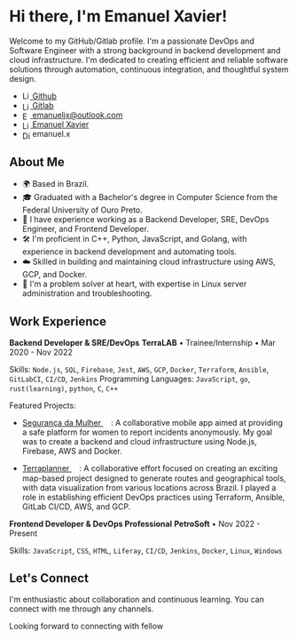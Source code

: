 # Hi there, I'm Emanuel Xavier!

Welcome to my GitHub/Gitlab profile. I'm a passionate DevOps and Software Engineer with a strong background in backend development and cloud infrastructure. I'm dedicated to creating efficient and reliable software solutions through automation, continuous integration, and thoughtful system design.

- [<img src="https://www.svgrepo.com/download/512317/github-142.svg" alt="LinkedIn" style="height: 1em;  max-height: 1em; ertical-align: middle;"> Github](https://github.com/emanuel-xavier)
- [<img src="https://www.svgrepo.com/download/373625/gitlab.svg" alt="LinkedIn" style="height: 1em; max-height: 1em; vertical-align: middle;"> Gitlab](https://gitlab.com/emanuel-xavier)
- [<img src="https://www.svgrepo.com/download/421616/email-mail-web.svg" alt="Email" style="height: 1em; max-height: 1em; vertical-align: middle;"> emanueljx@outlook.com](mailto:emanueljx@outlook.com)
- [<img src="https://www.svgrepo.com/download/448234/linkedin.svg" alt="LinkedIn" style="height: 1em; max-height: 1em; vertical-align: middle;"> Emanuel Xavier](https://www.linkedin.com/in/emanuel-xavier)
- <img src="https://www.svgrepo.com/download/353655/discord-icon.svg" alt="Discord" style="height: 1em; vertical-align: middle;"> emanuel.x

## About Me
- 🌍 Based in Brazil.
- 🎓 Graduated with a Bachelor's degree in Computer Science from the Federal University of Ouro Preto.
- 💼 I have experience working as a Backend Developer, SRE, DevOps Engineer, and Frontend Developer.
- 🛠️ I'm proficient in C++, Python, JavaScript, and Golang, with experience in backend development and automating tools.
- ☁️ Skilled in building and maintaining cloud infrastructure using AWS, GCP, and Docker.
- 🔧 I'm a problem solver at heart, with expertise in Linux server administration and troubleshooting.

## Work Experience

**Backend Developer & SRE/DevOps**
**TerraLAB** • Trainee/Internship • Mar 2020 - Nov 2022

Skills: `Node.js`, `SQL`, `Firebase`, `Jest`, `AWS`, `GCP`, `Docker`, `Terraform`, `Ansible`, `GitLabCI`, `CI/CD`, `Jenkins`
Programming Languages: `JavaScript`, `go`, `rust(learning)`, `python`, `C`, `C++`

Featured Projects:
- [Segurança da Mulher <img src="https://www.svgrepo.com/download/510970/external-link.svg"  style="height: 1em; vertical-align: middle;">](https://play.google.com/store/apps/details?id=com.ouvidoria.mobile&hl=pt_BR&gl=US):
  A collaborative mobile app aimed at providing a safe platform for women to report incidents anonymously. My goal was to create a backend and cloud infrastructure using Node.js, Firebase, AWS and Docker.

- [Terraplanner <img src="https://www.svgrepo.com/download/510970/external-link.svg"  style="height: 1em; vertical-align: middle;">](https://terraplanner.org/):
  A collaborative effort focused on creating an exciting map-based project designed to generate routes and geographical tools, with data visualization from various locations across Brazil. I played a role in establishing efficient DevOps practices using Terraform, Ansible, GitLab CI/CD, AWS, and GCP.

**Frontend Developer & DevOps Professional**
**PetroSoft** • Nov 2022 - Present

Skills: `JavaScript`, `CSS`, `HTML`, `Liferay`, `CI/CD`, `Jenkins`, `Docker`, `Linux`, `Windows`

## Let's Connect
I'm enthusiastic about collaboration and continuous learning. You can connect with me through any channels.

Looking forward to connecting with fellow
